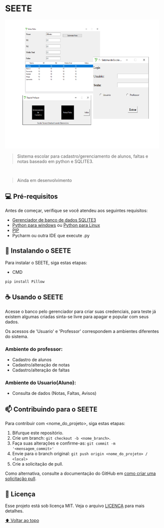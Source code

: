 # SEETE




<img src="https://github.com/Fukojima/Seete/blob/master/images/tela10.png" alt="exemplo imagem">

> Sistema escolar para cadastro/gerenciamento de alunos, faltas e notas baseado em python e SQLITE3.
<br />

> Ainda em desenvolvimento



## 💻 Pré-requisitos

Antes de começar, verifique se você atendeu aos seguintes requisitos:


* [Gerenciador de banco de dados SQLITE3](https://sqlitebrowser.org/)
* [Python para windows](https://python.org.br/instalacao-windows/) ou [Python para Linux](https://python.org.br/instalacao-linux/) 
* [PIP](https://www.liquidweb.com/kb/install-pip-windows/)
* Pycharm ou outra IDE que execute .py

## 🚀 Instalando o SEETE

Para instalar o SEETE, siga estas etapas:

- CMD
  
```
pip install Pillow
```



## ☕ Usando o SEETE

Acesse o banco pelo gerenciador para criar suas credenciais, para teste já existem algumas criadas sinta-se livre para apagar e popular com seus dados.

Os acessos de 'Usuario' e 'Professor' correspondem a ambientes diferentes do sistema.

### Ambiente do professor:
- Cadastro de alunos
- Cadastro/alteração de notas
- Cadastro/alteração de faltas

### Ambiente do Usuario(Aluno):
- Consulta de dados (Notas, Faltas, Avisos)


## 📫 Contribuindo para o SEETE

Para contribuir com <nome_do_projeto>, siga estas etapas:

1. Bifurque este repositório.
2. Crie um branch: `git checkout -b <nome_branch>`.
3. Faça suas alterações e confirme-as: `git commit -m '<mensagem_commit>'`
4. Envie para o branch original: `git push origin <nome_do_projeto> / <local>`
5. Crie a solicitação de pull.

Como alternativa, consulte a documentação do GitHub em [como criar uma solicitação pull](https://help.github.com/en/github/collaborating-with-issues-and-pull-requests/creating-a-pull-request).



## 📝 Licença

Esse projeto está sob licença MIT. Veja o arquivo [LICENÇA](LICENSE.md) para mais detalhes.

[⬆ Voltar ao topo](#nome-do-projeto)<br>
